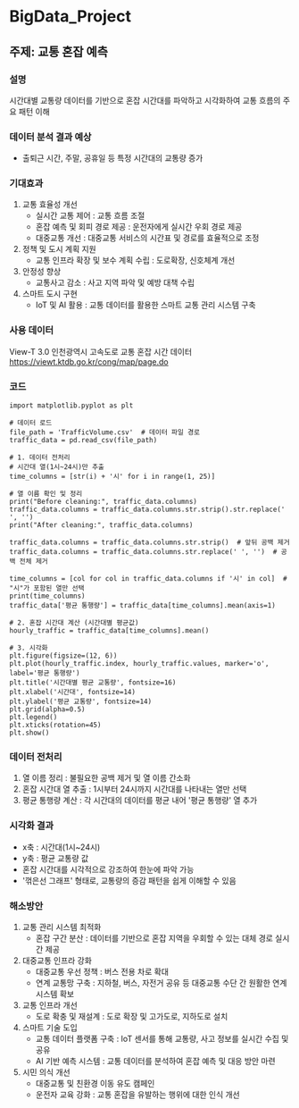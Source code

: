 # BigData_Project

## 주제: 교통 혼잡 예측
### 설명<br/>
시간대별 교통량 데이터를 기반으로 혼잡 시간대를 파악하고 시각화하여 교통 흐름의 주요 패턴 이해

### 데이터 분석 결과 예상
- 출퇴근 시간, 주말, 공휴일 등 특정 시간대의 교통량 증가

### 기대효과
1. 교통 효율성 개선
   - 실시간 교통 제어 : 교통 흐름 조절
   - 혼잡 예측 및 회피 경로 제공 : 운전자에게 실시간 우회 경로 제공
   - 대중교통 개선 : 대중교통 서비스의 시간표 및 경로를 효율적으로 조정
2. 정책 및 도시 계획 지원
   - 교통 인프라 확장 및 보수 계획 수립 : 도로확장, 신호체계 개선
3. 안정성 향상
   - 교통사고 감소 : 사고 지역 파악 및 예방 대책 수립
4. 스마트 도시 구현
   - IoT 및 AI 활용 : 교통 데이터를 활용한 스마트 교통 관리 시스템 구축

### 사용 데이터<br/>
View-T 3.0 인천광역시 고속도로 교통 혼잡 시간 데이터<br/>
https://viewt.ktdb.go.kr/cong/map/page.do

### 코드
```import pandas as pd
import matplotlib.pyplot as plt

# 데이터 로드
file_path = 'TrafficVolume.csv'  # 데이터 파일 경로
traffic_data = pd.read_csv(file_path)

# 1. 데이터 전처리
# 시간대 열(1시~24시)만 추출
time_columns = [str(i) + '시' for i in range(1, 25)]

# 열 이름 확인 및 정리
print("Before cleaning:", traffic_data.columns)
traffic_data.columns = traffic_data.columns.str.strip().str.replace(' ', '')
print("After cleaning:", traffic_data.columns)

traffic_data.columns = traffic_data.columns.str.strip()  # 앞뒤 공백 제거
traffic_data.columns = traffic_data.columns.str.replace(' ', '')  # 공백 전체 제거

time_columns = [col for col in traffic_data.columns if '시' in col]  # "시"가 포함된 열만 선택
print(time_columns)
traffic_data['평균 통행량'] = traffic_data[time_columns].mean(axis=1)

# 2. 혼잡 시간대 계산 (시간대별 평균값)
hourly_traffic = traffic_data[time_columns].mean()

# 3. 시각화
plt.figure(figsize=(12, 6))
plt.plot(hourly_traffic.index, hourly_traffic.values, marker='o', label='평균 통행량')
plt.title('시간대별 평균 교통량', fontsize=16)
plt.xlabel('시간대', fontsize=14)
plt.ylabel('평균 교통량', fontsize=14)
plt.grid(alpha=0.5)
plt.legend()
plt.xticks(rotation=45)
plt.show()
```

### 데이터 전처리
1. 열 이름 정리 : 불필요한 공백 제거 및 열 이름 간소화
2. 혼잡 시간대 열 추출 : 1시부터 24시까지 시간대를 나타내는 열만 선택
3. 평균 통행량 계산 : 각 시간대의 데이터를 평균 내어 '평균 통행량' 열 추가

### 시각화 결과
- x축 : 시간대(1시~24시)
- y축 : 평균 교통량 값
- 혼잡 시간대를 시각적으로 강조하여 한눈에 파악 가능
- '꺾은선 그래프' 형태로, 교통량의 증감 패턴을 쉽게 이해할 수 있음

### 해소방안
1. 교통 관리 시스템 최적화
   - 혼잡 구간 분산 : 데이터를 기반으로 혼잡 지역을 우회할 수 있는 대체 경로 실시간 제공
2. 대중교통 인프라 강화
   - 대중교통 우선 정책 : 버스 전용 차로 확대
   - 연계 교통망 구축 : 지하철, 버스, 자전거 공유 등 대중교통 수단 간 원활한 연계 시스템 확보
3. 교통 인프라 개선
   - 도로 확충 및 재설계 : 도로 확장 및 고가도로, 지하도로 설치
4. 스마트 기술 도입
   - 교통 데이터 플랫폼 구축 : IoT 센서를 통해 교통량, 사고 정보를 실시간 수집 및 공유
   - AI 기반 예측 시스템 : 교통 데이터를 분석하여 혼잡 예측 및 대응 방안 마련
5. 시민 의식 개선
   - 대중교통 및 친환경 이동 유도 캠페인
   - 운전자 교육 강화 : 교통 혼잡을 유발하는 행위에 대한 인식 개선
